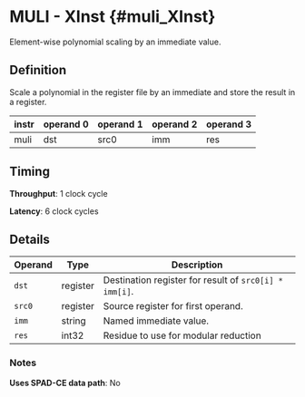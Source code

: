 # MULI - XInst {#muli_XInst}

Element-wise polynomial scaling by an immediate value.

## Definition

Scale a polynomial in the register file by an immediate and store the result in a register.

| instr | operand 0 | operand 1 | operand 2 | operand 3 |
|-|-|-|-|-|
| muli | dst | src0 | imm | res |

## Timing

**Throughput**: 1 clock cycle

**Latency**: 6 clock cycles

## Details

| Operand | Type | Description |
|-|-|-|
| `dst` | register | Destination register for result of `src0[i] * imm[i]`. |
| `src0` | register | Source register for first operand. |
| `imm` | string | Named immediate value. |
| `res` | int32 | Residue to use for modular reduction |

### Notes

**Uses SPAD-CE data path**: No
